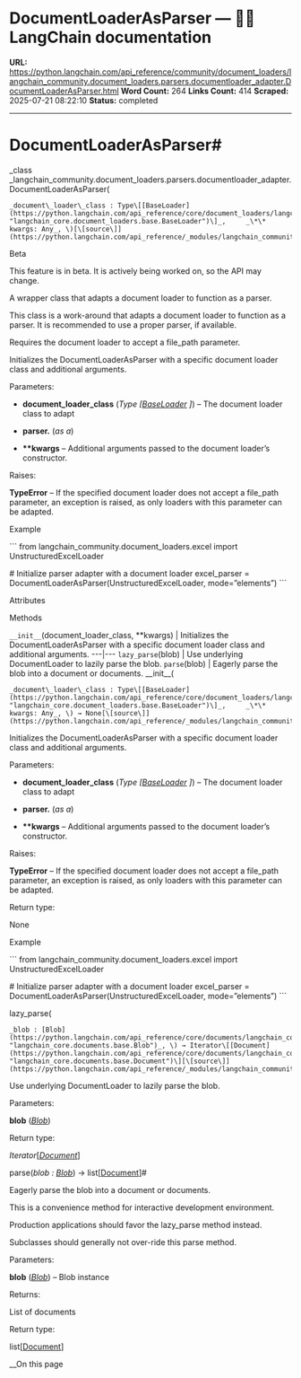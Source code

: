 # DocumentLoaderAsParser — 🦜🔗 LangChain  documentation

**URL:** https://python.langchain.com/api_reference/community/document_loaders/langchain_community.document_loaders.parsers.documentloader_adapter.DocumentLoaderAsParser.html
**Word Count:** 264
**Links Count:** 414
**Scraped:** 2025-07-21 08:22:10
**Status:** completed

---

# DocumentLoaderAsParser\#

_class _langchain\_community.document\_loaders.parsers.documentloader\_adapter.DocumentLoaderAsParser\(

    _document\_loader\_class : Type\[[BaseLoader](https://python.langchain.com/api_reference/core/document_loaders/langchain_core.document_loaders.base.BaseLoader.html#langchain_core.document_loaders.base.BaseLoader "langchain_core.document_loaders.base.BaseLoader")\]_,     _\*\* kwargs: Any_, \)[\[source\]](https://python.langchain.com/api_reference/_modules/langchain_community/document_loaders/parsers/documentloader_adapter.html#DocumentLoaderAsParser)\#     

Beta

This feature is in beta. It is actively being worked on, so the API may change.

A wrapper class that adapts a document loader to function as a parser.

This class is a work-around that adapts a document loader to function as a parser. It is recommended to use a proper parser, if available.

Requires the document loader to accept a file\_path parameter.

Initializes the DocumentLoaderAsParser with a specific document loader class and additional arguments.

Parameters:     

  * **document\_loader\_class** \(_Type_ _\[_[_BaseLoader_](https://python.langchain.com/api_reference/core/document_loaders/langchain_core.document_loaders.base.BaseLoader.html#langchain_core.document_loaders.base.BaseLoader "langchain_core.document_loaders.base.BaseLoader") _\]_\) – The document loader class to adapt

  * **parser.** \(_as a_\)

  * **\*\*kwargs** – Additional arguments passed to the document loader’s constructor.

Raises:     

**TypeError** – If the specified document loader does not accept a file\_path parameter, an exception is raised, as only loaders with this parameter can be adapted.

Example

\`\`\` from langchain\_community.document\_loaders.excel import UnstructuredExcelLoader

\# Initialize parser adapter with a document loader excel\_parser = DocumentLoaderAsParser\(UnstructuredExcelLoader, mode=”elements”\) \`\`\`

Attributes

Methods

`__init__`\(document\_loader\_class, \*\*kwargs\) | Initializes the DocumentLoaderAsParser with a specific document loader class and additional arguments.   ---|---   `lazy_parse`\(blob\) | Use underlying DocumentLoader to lazily parse the blob.   `parse`\(blob\) | Eagerly parse the blob into a document or documents.      \_\_init\_\_\(

    _document\_loader\_class : Type\[[BaseLoader](https://python.langchain.com/api_reference/core/document_loaders/langchain_core.document_loaders.base.BaseLoader.html#langchain_core.document_loaders.base.BaseLoader "langchain_core.document_loaders.base.BaseLoader")\]_,     _\*\* kwargs: Any_, \) → None[\[source\]](https://python.langchain.com/api_reference/_modules/langchain_community/document_loaders/parsers/documentloader_adapter.html#DocumentLoaderAsParser.__init__)\#     

Initializes the DocumentLoaderAsParser with a specific document loader class and additional arguments.

Parameters:     

  * **document\_loader\_class** \(_Type_ _\[_[_BaseLoader_](https://python.langchain.com/api_reference/core/document_loaders/langchain_core.document_loaders.base.BaseLoader.html#langchain_core.document_loaders.base.BaseLoader "langchain_core.document_loaders.base.BaseLoader") _\]_\) – The document loader class to adapt

  * **parser.** \(_as a_\)

  * **\*\*kwargs** – Additional arguments passed to the document loader’s constructor.

Raises:     

**TypeError** – If the specified document loader does not accept a file\_path parameter, an exception is raised, as only loaders with this parameter can be adapted.

Return type:     

None

Example

\`\`\` from langchain\_community.document\_loaders.excel import UnstructuredExcelLoader

\# Initialize parser adapter with a document loader excel\_parser = DocumentLoaderAsParser\(UnstructuredExcelLoader, mode=”elements”\) \`\`\`

lazy\_parse\(

    _blob : [Blob](https://python.langchain.com/api_reference/core/documents/langchain_core.documents.base.Blob.html#langchain_core.documents.base.Blob "langchain_core.documents.base.Blob")_, \) → Iterator\[[Document](https://python.langchain.com/api_reference/core/documents/langchain_core.documents.base.Document.html#langchain_core.documents.base.Document "langchain_core.documents.base.Document")\][\[source\]](https://python.langchain.com/api_reference/_modules/langchain_community/document_loaders/parsers/documentloader_adapter.html#DocumentLoaderAsParser.lazy_parse)\#     

Use underlying DocumentLoader to lazily parse the blob.

Parameters:     

**blob** \([_Blob_](https://python.langchain.com/api_reference/core/documents/langchain_core.documents.base.Blob.html#langchain_core.documents.base.Blob "langchain_core.documents.base.Blob")\)

Return type:     

_Iterator_\[[_Document_](https://python.langchain.com/api_reference/core/documents/langchain_core.documents.base.Document.html#langchain_core.documents.base.Document "langchain_core.documents.base.Document")\]

parse\(_blob : [Blob](https://python.langchain.com/api_reference/core/documents/langchain_core.documents.base.Blob.html#langchain_core.documents.base.Blob "langchain_core.documents.base.Blob")_\) → list\[[Document](https://python.langchain.com/api_reference/core/documents/langchain_core.documents.base.Document.html#langchain_core.documents.base.Document "langchain_core.documents.base.Document")\]\#     

Eagerly parse the blob into a document or documents.

This is a convenience method for interactive development environment.

Production applications should favor the lazy\_parse method instead.

Subclasses should generally not over-ride this parse method.

Parameters:     

**blob** \([_Blob_](https://python.langchain.com/api_reference/core/documents/langchain_core.documents.base.Blob.html#langchain_core.documents.base.Blob "langchain_core.documents.base.Blob")\) – Blob instance

Returns:     

List of documents

Return type:     

list\[[Document](https://python.langchain.com/api_reference/core/documents/langchain_core.documents.base.Document.html#langchain_core.documents.base.Document "langchain_core.documents.base.Document")\]

__On this page